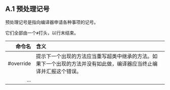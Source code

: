 ## A.1 预处理记号



预处理记号是指向编译器申请各种事项的记号。

它们全部由一个```#```打头，以行末结束。

|        命令名 | 含义                                       |
| ---------: | :--------------------------------------- |
| \#override | 提示下一个出现的方法应当重写超类中继承的方法。如果下一个出现的方法并没有如此做，编译器应当终止编译并汇报这个错误。 |
|        ... |                                          |

